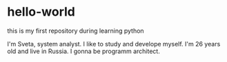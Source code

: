 # hello-world
this is my first repository during learning python

I'm Sveta, system analyst. I like to study and develope myself. I'm 26 years old and live in Russia. I gonna be programm architect. 
